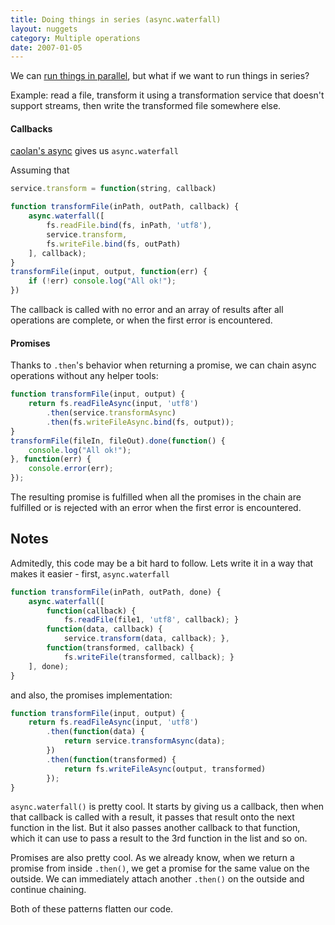 ```yaml
---
title: Doing things in series (async.waterfall)
layout: nuggets
category: Multiple operations
date: 2007-01-05
---
```


We can [run things in parallel](10-doing-things-in-parallel.html), but what if 
we want to run things in series? 

Example: read a file, transform it using a transformation service that doesn't 
support streams, then write the transformed file somewhere else.


#### Callbacks

[caolan's async](//github.com/caolan/async) gives us `async.waterfall`

Assuming that 

```js
service.transform = function(string, callback)
```

```js
function transformFile(inPath, outPath, callback) {
	async.waterfall([
		fs.readFile.bind(fs, inPath, 'utf8'),	
		service.transform,
		fs.writeFile.bind(fs, outPath)
	], callback);
}
transformFile(input, output, function(err) {
	if (!err) console.log("All ok!");
})
```

The callback is called with no error and an array of results after all 
operations are complete, or when the first error is encountered.

#### Promises

Thanks to `.then`'s behavior when returning a promise, we can chain async 
operations without any helper tools:

```js
function transformFile(input, output) {
	return fs.readFileAsync(input, 'utf8')
		.then(service.transformAsync)
		.then(fs.writeFileAsync.bind(fs, output)); 
}
transformFile(fileIn, fileOut).done(function() {
	console.log("All ok!");
}, function(err) { 
	console.error(err);
});
```

The resulting promise is fulfilled when all the promises in the chain are
fulfilled or is rejected with an error when the first error is encountered.

## Notes

Admitedly, this code may be a bit hard to follow. Lets write it in a way that 
makes it easier - first, `async.waterfall`

```js
function transformFile(inPath, outPath, done) {
	async.waterfall([
		function(callback) { 
			fs.readFile(file1, 'utf8', callback); }		
		function(data, callback) { 
			service.transform(data, callback); },
		function(transformed, callback) { 
			fs.writeFile(transformed, callback); }
	], done);
}
``` 

and also, the promises implementation:

```js
function transformFile(input, output) {
	return fs.readFileAsync(input, 'utf8')
		.then(function(data) {
			return service.transformAsync(data);
		})
		.then(function(transformed) {
			return fs.writeFileAsync(output, transformed)
		}); 
}
```

`async.waterfall()` is pretty cool. It starts by giving us a callback, then
when that callback is called with a result, it passes that result onto the next 
function in the list. But it also passes another callback to that function,
which it can use to pass a result to the 3rd function in the list and so on.

Promises are also pretty cool. As we already know, when we return a promise 
from inside `.then()`, we get a promise for the same value on the outside. We 
can  immediately attach another `.then()` on the outside and continue chaining.

Both of these patterns flatten our code.
